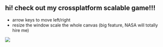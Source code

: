 ## **hi! check out my crossplatform scalable game!!!**

- arrow keys to move left/right
- resize the window scale the whole canvas (big feature, NASA will totally hire me)
  
![](https://media.giphy.com/media/psK1R8jEA7bxH19poR/giphy.gif)

